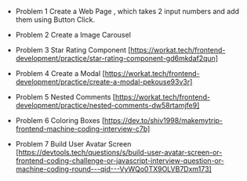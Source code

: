- Problem 1
  Create a Web Page , which takes 2 input numbers and add them using Button Click.

- Problem 2
  Create a Image Carousel

- Problem 3
  Star Rating Component
  [https://workat.tech/frontend-development/practice/star-rating-component-gd6mkdaf2qun]

- Problem 4
  Create a Modal
  [https://workat.tech/frontend-development/practice/create-a-modal-pekouse93v3r]

- Problem 5
  Nested Comments
  [https://workat.tech/frontend-development/practice/nested-comments-dw58rtamjfe9]

- Problem 6
  Coloring Boxes
  [https://dev.to/shiv1998/makemytrip-frontend-machine-coding-interview-c7b]

- Problem 7
  Build User Avatar Screen
  [https://devtools.tech/questions/s/build-user-avatar-screen-or-frontend-coding-challenge-or-javascript-interview-question-or-machine-coding-round---qid---VyWQo0TX9OLVB7Dxm173]
